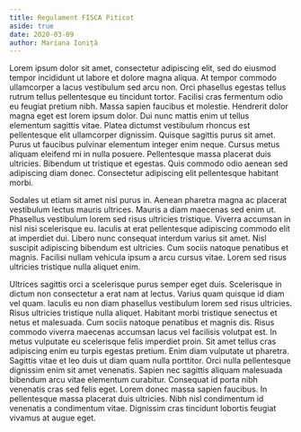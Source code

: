 ```yaml
---
title: Regulament FISCA Piticot
aside: true
date: 2020-03-09
author: Mariana Ioniță
---
```


Lorem ipsum dolor sit amet, consectetur adipiscing elit, sed do eiusmod tempor incididunt ut labore et dolore magna aliqua. At tempor commodo ullamcorper a lacus vestibulum sed arcu non. Orci phasellus egestas tellus rutrum tellus pellentesque eu tincidunt tortor. Facilisi cras fermentum odio eu feugiat pretium nibh. Massa sapien faucibus et molestie. Hendrerit dolor magna eget est lorem ipsum dolor. Dui nunc mattis enim ut tellus elementum sagittis vitae. Platea dictumst vestibulum rhoncus est pellentesque elit ullamcorper dignissim. Quisque sagittis purus sit amet. Purus ut faucibus pulvinar elementum integer enim neque. Cursus metus aliquam eleifend mi in nulla posuere. Pellentesque massa placerat duis ultricies. Bibendum ut tristique et egestas. Quis commodo odio aenean sed adipiscing diam donec. Consectetur adipiscing elit pellentesque habitant morbi.

Sodales ut etiam sit amet nisl purus in. Aenean pharetra magna ac placerat vestibulum lectus mauris ultrices. Mauris a diam maecenas sed enim ut. Phasellus vestibulum lorem sed risus ultricies tristique. Viverra accumsan in nisl nisi scelerisque eu. Iaculis at erat pellentesque adipiscing commodo elit at imperdiet dui. Libero nunc consequat interdum varius sit amet. Nisl suscipit adipiscing bibendum est ultricies. Cum sociis natoque penatibus et magnis. Facilisi nullam vehicula ipsum a arcu cursus vitae. Lorem sed risus ultricies tristique nulla aliquet enim.

Ultrices sagittis orci a scelerisque purus semper eget duis. Scelerisque in dictum non consectetur a erat nam at lectus. Varius quam quisque id diam vel quam. Iaculis eu non diam phasellus vestibulum lorem sed risus ultricies. Risus ultricies tristique nulla aliquet. Habitant morbi tristique senectus et netus et malesuada. Cum sociis natoque penatibus et magnis dis. Risus commodo viverra maecenas accumsan lacus vel facilisis volutpat est. In metus vulputate eu scelerisque felis imperdiet proin. Sit amet tellus cras adipiscing enim eu turpis egestas pretium. Enim diam vulputate ut pharetra. Sagittis vitae et leo duis ut diam quam nulla porttitor. Orci nulla pellentesque dignissim enim sit amet venenatis. Sapien nec sagittis aliquam malesuada bibendum arcu vitae elementum curabitur. Consequat id porta nibh venenatis cras sed felis eget. Lorem donec massa sapien faucibus. In pellentesque massa placerat duis ultricies. Nibh nisl condimentum id venenatis a condimentum vitae. Dignissim cras tincidunt lobortis feugiat vivamus at augue eget.

